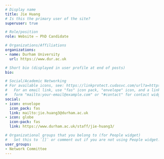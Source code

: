 ```yaml
---
# Display name
title: Jie Huang
# Is this the primary user of the site?
superuser: true

# Role/position
role: Website — PhD Candidate

# Organizations/Affiliations
organizations:
- name: Durham University
  url: https://www.dur.ac.uk

# Short bio (displayed in user profile at end of posts)
bio: 

# Social/Academic Networking
# For available icons, see: https://linkprotect.cudasvc.com/url?a=https%3a%2f%2fsourcethemes.com%2facademic%2fdocs%2fpage-builder%2f%23icons&c=E,1,03Q55I8O6D-V-MsaI5i3Th7UvGHpRVj6l4dANOBXiQaBRckWF-Uxi40d1B8mh5T88rS8FWL6R2UVO5-e4mDAmzVU5C2FJcU0kEkb6Qi2tyc,&typo=1
#   For an email link, use "fas" icon pack, "envelope" icon, and a link in the
#   form "mailto:your-email@example.com" or "#contact" for contact widget.
social:
- icon: envelope
  icon_pack: fas
  link: mailto:jie.huang3@durham.ac.uk
- icon: globe
  icon-pack: fas
  link: https://www.durham.ac.uk/staff/jie-huang3/

# Organizational groups that you belong to (for People widget)
#   Set this to `[]` or comment out if you are not using People widget.
user_groups:
- Network Committee
---
```

